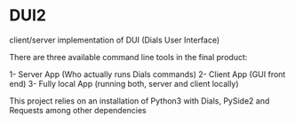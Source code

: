 # DUI2
client/server implementation of DUI (Dials User Interface)

There are three available command line tools in the final product:

1- Server App (Who actually runs Dials commands)
2- Client App (GUI front end)
3- Fully local App (running both, server and client locally)

This project relies on an installation of Python3 with Dials, PySide2 and Requests among other dependencies

